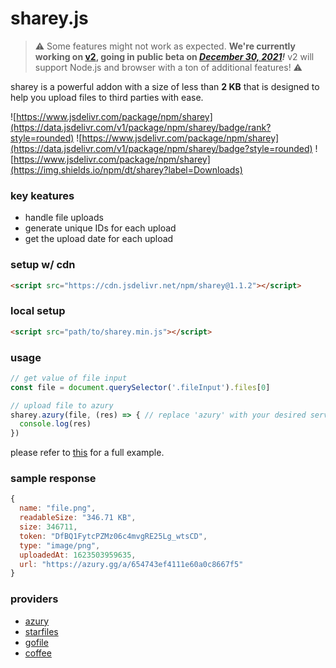 # sharey.js

> ⚠️ Some features might not work as expected. **We're currently working on [v2](), going in public beta on *[December 30, 2021]()!*** v2 will support Node.js and browser with a ton of additional features! ⚠️

sharey is a powerful addon with a size of less than **2 KB** that is designed to help you upload files to third parties with ease.

![https://www.jsdelivr.com/package/npm/sharey](https://data.jsdelivr.com/v1/package/npm/sharey/badge/rank?style=rounded) ![https://www.jsdelivr.com/package/npm/sharey](https://data.jsdelivr.com/v1/package/npm/sharey/badge?style=rounded) ![https://www.jsdelivr.com/package/npm/sharey](https://img.shields.io/npm/dt/sharey?label=Downloads)

### key keatures
- handle file uploads
- generate unique IDs for each upload
- get the upload date for each upload

### setup w/ cdn
```HTML
<script src="https://cdn.jsdelivr.net/npm/sharey@1.1.2"></script>
```

### local setup
```HTML
<script src="path/to/sharey.min.js"></script>
```

### usage
```JavaScript
// get value of file input
const file = document.querySelector('.fileInput').files[0]

// upload file to azury
sharey.azury(file, (res) => { // replace 'azury' with your desired service
  console.log(res)
})
```

please refer to [this](https://github.com/unrealazury/sharey/tree/main/example) for a full example.

### sample response
```JavaScript
{
  name: "file.png",
  readableSize: "346.71 KB",
  size: 346711,
  token: "DfBQ1FytcPZMz06c4mvgRE25Lg_wtsCD",
  type: "image/png",
  uploadedAt: 1623503959635,
  url: "https://azury.gg/a/654743ef4111e60a0c8667f5"
}
```

### providers
- [azury](https://azury.gg)
- [starfiles](https://starfiles.co)
- [gofile](https://gofile.io)
- [coffee](https://file.coffee)
